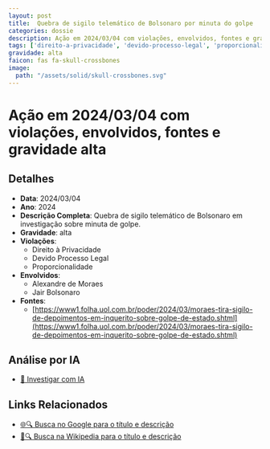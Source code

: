 ```yaml
---
layout: post
title:  Quebra de sigilo telemático de Bolsonaro por minuta do golpe
categories: dossie
description: Ação em 2024/03/04 com violações, envolvidos, fontes e gravidade alta
tags: ['direito-a-privacidade', 'devido-processo-legal', 'proporcionalidade', 'alexandre-de-moraes', 'jair-bolsonaro', 'gravidade-alta']
gravidade: alta
faicon: fas fa-skull-crossbones
image:
  path: "/assets/solid/skull-crossbones.svg"
---
```


# Ação em 2024/03/04 com violações, envolvidos, fontes e gravidade alta

## Detalhes
- **Data**: 2024/03/04
- **Ano**: 2024
- **Descrição Completa**: Quebra de sigilo telemático de Bolsonaro em investigação sobre minuta de golpe.
- **Gravidade**: alta <i class="fas fas fa-skull-crossbones fa-2x"></i>
- **Violações**:
  - Direito à Privacidade
  - Devido Processo Legal
  - Proporcionalidade
- **Envolvidos**:
  - Alexandre de Moraes
  - Jair Bolsonaro
- **Fontes**:
  - [https://www1.folha.uol.com.br/poder/2024/03/moraes-tira-sigilo-de-depoimentos-em-inquerito-sobre-golpe-de-estado.shtml](https://www1.folha.uol.com.br/poder/2024/03/moraes-tira-sigilo-de-depoimentos-em-inquerito-sobre-golpe-de-estado.shtml)

## Análise por IA
- [🤖 Investigar com IA](https://www.perplexity.ai/search?q=%22Alexandre%20de%20Moraes%22%20Quebra%20de%20sigilo%20telem%C3%A1tico%20de%20Bolsonaro%20por%20minuta%20do%20golpe%20Quebra%20de%20sigilo%20telem%C3%A1tico%20de%20Bolsonaro%20em%20investiga%C3%A7%C3%A3o%20sobre%20minuta%20de%20golpe.%20Direito%20%C3%A0%20Privacidade%20Devido%20Processo%20Legal%20Proporcionalidade%202024%20gravidade%20alta)

## Links Relacionados
- [🌐🔍 Busca no Google para o título e descrição](https://www.google.com/search?q=%22Alexandre%20de%20Moraes%22%20Quebra%20de%20sigilo%20telem%C3%A1tico%20de%20Bolsonaro%20por%20minuta%20do%20golpe%20Quebra%20de%20sigilo%20telem%C3%A1tico%20de%20Bolsonaro%20em%20investiga%C3%A7%C3%A3o%20sobre%20minuta%20de%20golpe.%20Direito%20%C3%A0%20Privacidade%20Devido%20Processo%20Legal%20Proporcionalidade%202024%20gravidade%20alta)
- [📖🔍 Busca na Wikipedia para o título e descrição](https://pt.wikipedia.org/w/index.php?search=%22Alexandre%20de%20Moraes%22%20Quebra%20de%20sigilo%20telem%C3%A1tico%20de%20Bolsonaro%20por%20minuta%20do%20golpe%20Quebra%20de%20sigilo%20telem%C3%A1tico%20de%20Bolsonaro%20em%20investiga%C3%A7%C3%A3o%20sobre%20minuta%20de%20golpe.%20Direito%20%C3%A0%20Privacidade%20Devido%20Processo%20Legal%20Proporcionalidade%202024%20gravidade%20alta)

